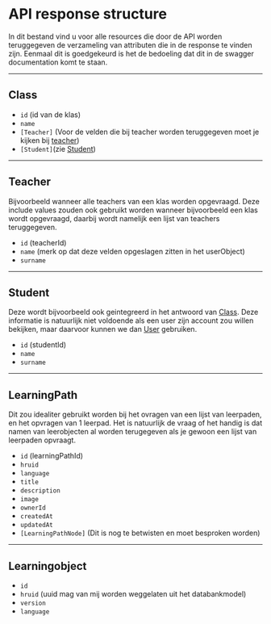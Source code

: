 # API response structure

In dit bestand vind u voor alle resources die door de API worden teruggegeven de verzameling van attributen die in de response te vinden zijn. Eenmaal dit is goedgekeurd is het de bedoeling dat dit in de swagger documentation komt te staan.

---

## Class

- `id` (id van de klas)
- `name`
- `[Teacher]` (Voor de velden die bij teacher worden teruggegeven moet je kijken bij [teacher](#Teacher))
- `[Student]`(zie [Student](#student))

---

## Teacher

Bijvoorbeeld wanneer alle teachers van een klas worden opgevraagd.
Deze include values zouden ook gebruikt worden wanneer bijvoorbeeld een klas wordt opgevraagd, daarbij wordt namelijk een lijst van teachers teruggegeven.

- `id` (teacherId)
- `name` (merk op dat deze velden opgeslagen zitten in het userObject)
- `surname`

---

## Student

Deze wordt bijvoorbeeld ook geintegreerd in het antwoord van [Class](#Class).
Deze informatie is natuurlijk niet voldoende als een user zijn account zou willen bekijken, maar daarvoor kunnen we dan [User](#User) gebruiken.

- `id` (studentId)
- `name`
- `surname`

---

## LearningPath

Dit zou idealiter gebruikt worden bij het ovragen van een lijst van leerpaden, en het opvragen van 1 leerpad. Het is natuurlijk de vraag of het handig is dat namen van leerobjecten al worden terugegeven als je gewoon een lijst van leerpaden opvraagt.

- `id` (learningPathId)
- `hruid`
- `language`
- `title`
- `description`
- `image`
- `ownerId`
- `createdAt`
- `updatedAt`
- `[LearningPathNode]` (Dit is nog te betwisten en moet besproken worden)

---

## Learningobject

- `id`
- `hruid`
  (uuid mag van mij worden weggelaten uit het databankmodel)
- `version`
- `language`
